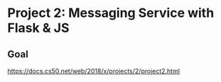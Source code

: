 # Project 2: Messaging Service with Flask & JS

## Goal

<https://docs.cs50.net/web/2018/x/projects/2/project2.html>


